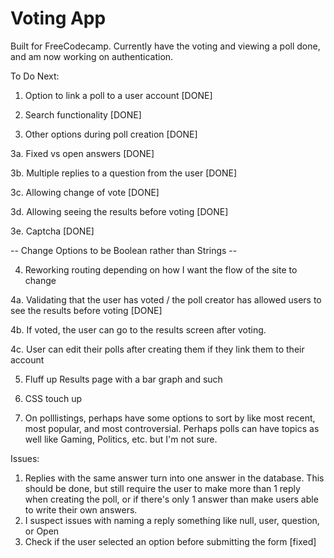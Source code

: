 # Voting App

Built for FreeCodecamp. Currently have the voting and viewing a poll done, and am now working on authentication. 

To Do Next:

1. Option to link a poll to a user account [DONE]

2. Search  functionality [DONE]

3. Other options during poll creation [DONE]

3a. Fixed vs open answers [DONE]

3b. Multiple replies to a question from the user [DONE]

3c. Allowing change of vote [DONE]

3d. Allowing seeing the results before voting [DONE]

3e. Captcha [DONE]

-- Change Options to be Boolean rather than Strings -- 

4. Reworking routing depending on how I want the flow of the site to change

4a. Validating that the user has voted / the poll creator has allowed users to see the results before voting [DONE]

4b. If voted, the user can go to the results screen after voting. 

4c. User can edit their polls after creating them if they link them to their account

5. Fluff up Results page with a bar graph and such 

6. CSS touch up

7. On polllistings, perhaps have some options to sort by like most recent, most popular, and most controversial. Perhaps polls can have topics as well like Gaming, Politics, etc. but  I'm not sure. 

Issues:
1. Replies with the same answer turn into one answer in the database. This should be done, but still require the user to make more than 1 reply when creating the poll, or if there's only 1 answer than make users able to write their own answers.
2. I suspect issues with  naming a reply something like null, user, question, or Open
3. Check if the user selected an option before submitting the form [fixed]